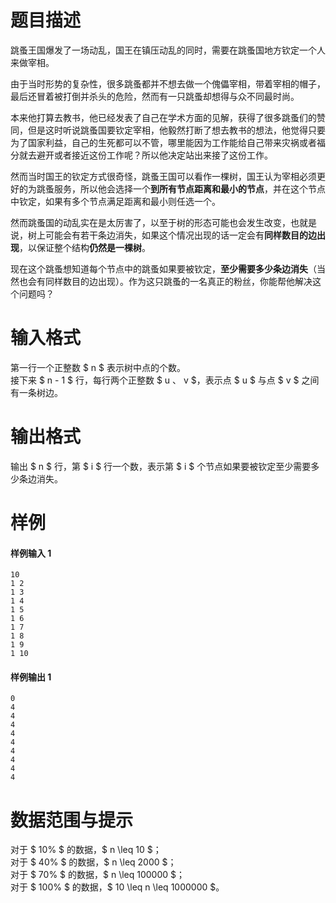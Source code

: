 
# 题目描述

跳蚤王国爆发了一场动乱，国王在镇压动乱的同时，需要在跳蚤国地方钦定一个人来做宰相。

由于当时形势的复杂性，很多跳蚤都并不想去做一个傀儡宰相，带着宰相的帽子，最后还冒着被打倒并杀头的危险，然而有一只跳蚤却想得与众不同最时尚。

本来他打算去教书，他已经发表了自己在学术方面的见解，获得了很多跳蚤们的赞同，但是这时听说跳蚤国要钦定宰相，他毅然打断了想去教书的想法，他觉得只要为了国家利益，自己的生死都可以不管，哪里能因为工作能给自己带来灾祸或者福分就去避开或者接近这份工作呢？所以他决定站出来接了这份工作。

然而当时国王的钦定方式很奇怪，跳蚤王国可以看作一棵树，国王认为宰相必须更好的为跳蚤服务，所以他会选择一个**到所有节点距离和最小的节点**，并在这个节点中钦定，如果有多个节点满足距离和最小则任选一个。

然而跳蚤国的动乱实在是太厉害了，以至于树的形态可能也会发生改变，也就是说，树上可能会有若干条边消失，如果这个情况出现的话一定会有**同样数目的边出现**，以保证整个结构**仍然是一棵树**。

现在这个跳蚤想知道每个节点中的跳蚤如果要被钦定，**至少需要多少条边消失**（当然也会有同样数目的边出现）。作为这只跳蚤的一名真正的粉丝，你能帮他解决这个问题吗？

# 输入格式

第一行一个正整数 $ n $ 表示树中点的个数。  
接下来 $ n - 1 $ 行，每行两个正整数 $ u $、$ v $，表示点 $ u $ 与点 $ v $ 之间有一条树边。

# 输出格式

输出 $ n $ 行，第 $ i $ 行一个数，表示第 $ i $ 个节点如果要被钦定至少需要多少条边消失。

# 样例

#### 样例输入 1
```plain
10
1 2
1 3
1 4
1 5
1 6
1 7
1 8
1 9
1 10
```

#### 样例输出 1
```plain
0
4
4
4
4
4
4
4
4
4
```

# 数据范围与提示

对于 $ 10\% $ 的数据，$ n \leq 10 $；  
对于 $ 40\% $ 的数据，$ n \leq 2000 $；  
对于 $ 70\% $ 的数据，$ n \leq 100000 $；  
对于 $ 100\% $ 的数据，$ 10 \leq n \leq 1000000 $。

